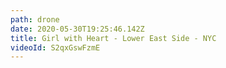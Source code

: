 ```yaml
---
path: drone
date: 2020-05-30T19:25:46.142Z
title: Girl with Heart - Lower East Side - NYC
videoId: S2qxGswFzmE
---
```


